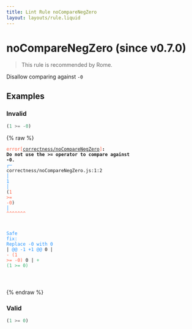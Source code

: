 ```yaml
---
title: Lint Rule noCompareNegZero
layout: layouts/rule.liquid
---
```


# noCompareNegZero (since v0.7.0)

> This rule is recommended by Rome.

Disallow comparing against `-0`

## Examples

### Invalid

```jsx
(1 >= -0)
```

{% raw %}<pre class="language-text"><code class="language-text"><span style="color: Tomato;">error</span><span style="color: Tomato;">[</span><span style="color: Tomato;"><a href="https://rome.tools/docs/lint/rules/noCompareNegZero/">correctness/noCompareNegZero</a></span><span style="color: Tomato;">]</span><strong>: </strong><strong>Do not use the &gt;= operator to compare against -0.</strong>
  <span style="color: rgb(38, 148, 255);">┌</span><span style="color: rgb(38, 148, 255);">─</span> correctness/noCompareNegZero.js:1:2
  <span style="color: rgb(38, 148, 255);">│</span>
<span style="color: rgb(38, 148, 255);">1</span> <span style="color: rgb(38, 148, 255);">│</span> (<span style="color: Tomato;">1</span><span style="color: Tomato;"> </span><span style="color: Tomato;">&gt;</span><span style="color: Tomato;">=</span><span style="color: Tomato;"> </span><span style="color: Tomato;">-</span><span style="color: Tomato;">0</span>)
  <span style="color: rgb(38, 148, 255);">│</span>  <span style="color: Tomato;">^</span><span style="color: Tomato;">^</span><span style="color: Tomato;">^</span><span style="color: Tomato;">^</span><span style="color: Tomato;">^</span><span style="color: Tomato;">^</span><span style="color: Tomato;">^</span>

<span style="color: rgb(38, 148, 255);">Safe fix</span><span style="color: rgb(38, 148, 255);">: </span><span style="color: rgb(38, 148, 255);">Replace -0 with 0</span>
    | <span style="color: rgb(38, 148, 255);">@@ -1 +1 @@</span>
0   | <span style="color: Tomato;">- </span><span style="color: Tomato;">(1 &gt;= -0)</span>
  0 | <span style="color: MediumSeaGreen;">+ </span><span style="color: MediumSeaGreen;">(1 &gt;= 0)</span>

</code></pre>{% endraw %}

### Valid

```jsx
(1 >= 0)
```

